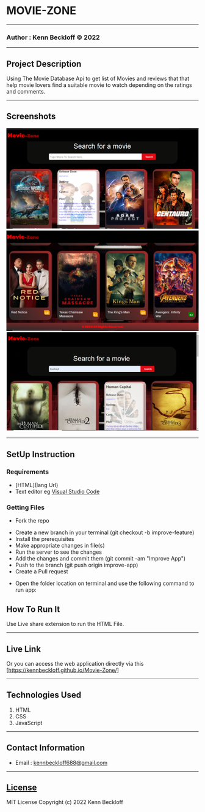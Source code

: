 # MOVIE-ZONE
*****
### Author : Kenn Beckloff © 2022
****
## Project Description
Using The Movie Database Api to get list of Movies and reviews that that help movie lovers find a suitable movie to watch depending on the ratings and comments.
******

## Screenshots
 ![image](./Assets/Images/picmo1.png)
 ![image](./Assets/Images/picmo.png)
 ![image](./Assets/Images/picmo2.png)
 
********
## SetUp Instruction
### Requirements
* [HTML](lang Url)
* Text editor eg [Visual Studio Code](https://code.visualstudio.com/download)


### Getting Files
* Fork the repo
- Create a new branch in your terminal (git checkout -b improve-feature)
- Install the prerequisites
- Make appropriate changes in file(s)
- Run the server to see the changes
- Add the changes and commit them (git commit -am "Improve App")
- Push to the branch (git push origin improve-app)
- Create a Pull request
* Open the folder location on terminal and use the following command to run app:

## How To Run It
Use Live share extension to run the HTML File.
*****
## Live Link
Or you can access the web application directly via this [https://kennbeckloff.github.io/Movie-Zone/]
*****

## Technologies Used
1. HTML
2. CSS
3. JavaScript

*****
## Contact Information
* Email : kennbeckloff688@gmail.com
*****
## [License](LICENSE)
MIT License
Copyright (c) 2022 Kenn Beckloff